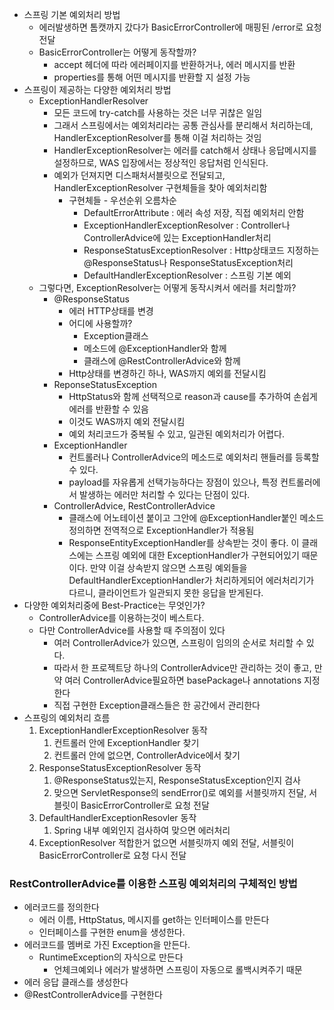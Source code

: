 - 스프링 기본 예외처리 방법
    - 에러발생하면 톰캣까지 갔다가 BasicErrorController에 매핑된 /error로 요청 전달
    - BasicErrorController는 어떻게 동작할까?
        - accept 헤더에 따라 에러페이지를 반환하거나, 에러 메시지를 반환
        - properties를 통해 어떤 메시지를 반환할 지 설정 가능
- 스프링이 제공하는 다양한 예외처리 방법
    - ExceptionHandlerResolver
        - 모든 코드에 try-catch를 사용하는 것은 너무 귀찮은 일임
        - 그래서 스프링에서는 예외처리라는 공통 관심사를 분리해서 처리하는데, HandlerExceptionResolver를 통해 이걸 처리하는 것임
        - HandlerExceptionResolver는 에러를 catch해서 상태나 응답메시지를 설정하므로, WAS 입장에서는 정상적인 응답처럼 인식된다.
        - 예외가 던져지면 디스패처서블릿으로 전달되고, HandlerExceptionResolver 구현체들을 찾아 예외처리함
            - 구현체들 - 우선순위 오름차순
                - DefaultErrorAttribute : 에러 속성 저장, 직접 예외처리 안함
                - ExceptionHandlerExceptionResolver : Controller나 ControllerAdvice에 있는 ExceptionHandler처리
                - ResponseStatusExceptionResolver : Http상태코드 지정하는 @ResponseStatus나 ResponseStatusException처리
                - DefaultHandlerExceptionResolver : 스프링 기본 예외
    - 그렇다면, ExceptionResolver는 어떻게 동작시켜서 에러를 처리할까?
        - @ResponseStatus
            - 에러 HTTP상태를 변경
            - 어디에 사용할까?
                - Exception클래스
                - 메소드에 @ExceptionHandler와 함께
                - 클래스에 @RestControllerAdvice와 함께
            - Http상태를 변경하긴 하나, WAS까지 예외를 전달시킴
        - ReponseStatusException
            - HttpStatus와 함께 선택적으로 reason과 cause를 추가하여 손쉽게 에러를 반환할 수 있음
            - 이것도 WAS까지 예외 전달시킴
            - 예외 처리코드가 중복될 수 있고, 일관된 예외처리가 어렵다.
        - ExceptionHandler
            - 컨트롤러나 ControllerAdvice의 메소드로 예외처리 핸들러를 등록할 수 있다.
            - payload를 자유롭게 선택가능하다는 장점이 있으나, 특정 컨트롤러에서 발생하는 에러만 처리할 수 있다는 단점이 있다.
        - ControllerAdvice, RestControllerAdvice
            - 클래스에 어노테이션 붙이고 그안에 @ExceptionHandler붙인 메소드 정의하면 전역적으로 ExceptionHandler가 적용됨
            - ResponseEntityExceptionHandler를 상속받는 것이 좋다. 이 클래스에는 스프링 예외에 대한 ExceptionHandler가 구현되어있기 때문이다. 만약 이걸 상속받지 않으면 스프링 예외들을 DefaultHandlerExceptionHandler가 처리하게되어 에러처리기가 다르니, 클라이언트가 일관되지 못한 응답을 받게된다.
- 다양한 예외처리중에 Best-Practice는 무엇인가?
    - ControllerAdvice를 이용하는것이 베스트다.
    - 다만 ControllerAdvice를 사용할 때 주의점이 있다
        - 여러 ControllerAdvice가 있으면, 스프링이 임의의 순서로 처리할 수 있다.
        - 따라서 한 프로젝트당 하나의 ControllerAdvice만 관리하는 것이 좋고, 만약 여러 ControllerAdvice필요하면 basePackage나 annotations 지정한다
        - 직접 구현한 Exception클래스들은 한 공간에서 관리한다
- 스프링의 예외처리 흐름
    1. ExceptionHandlerExceptionResolver 동작
        1. 컨트롤러 안에 ExceptionHandler 찾기
        2. 컨트롤러 안에 없으면, ControllerAdvice에서 찾기
    2. ResponseStatusExceptionResolver 동작
        1. @ResponseStatus있는지, ResponseStatusException인지 검사
        2. 맞으면 ServletResponse의 sendError()로 예외를 서블릿까지 전달, 서블릿이 BasicErrorController로 요청 전달
    3. DefaultHandlerExceptionResovler 동작
        1. Spring 내부 예외인지 검사하여 맞으면 에러처리
    4. ExceptionResolver 적합한거 없으면 서블릿까지 예외 전달, 서블릿이 BasicErrorController로 요청 다시 전달

### RestControllerAdvice를 이용한 스프링 예외처리의 구체적인 방법

- 에러코드를 정의한다
    - 에러 이름, HttpStatus, 메시지를 get하는 인터페이스를 만든다
    - 인터페이스를 구현한 enum을 생성한다.
- 에러코드를 멤버로 가진 Exception을 만든다.
    - RuntimeException의 자식으로 만든다
        - 언체크예외나 에러가 발생하면 스프링이 자동으로 롤백시켜주기 때문
- 에러 응답 클래스를 생성한다
- @RestControllerAdvice를 구현한다